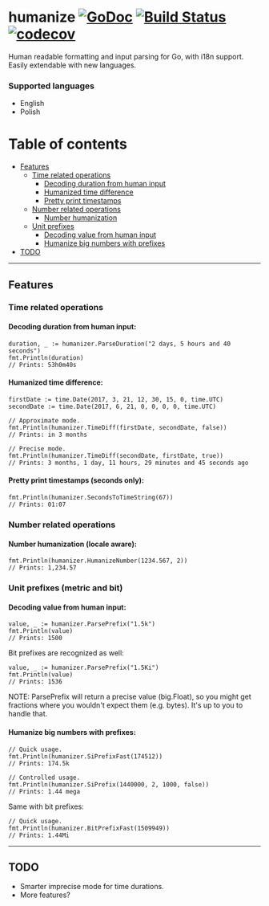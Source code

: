 # humanize [![GoDoc](https://godoc.org/github.com/pawelszydlo/humanize?status.svg)](https://godoc.org/github.com/pawelszydlo/humanize) [![Build Status](https://travis-ci.org/pawelszydlo/humanize.svg?branch=master)](https://travis-ci.org/pawelszydlo/humanize) [![codecov](https://codecov.io/gh/pawelszydlo/humanize/branch/master/graph/badge.svg)](https://codecov.io/gh/pawelszydlo/humanize)
Human readable formatting and input parsing for Go, with i18n support.
Easily extendable with new languages.

### Supported languages
* English
* Polish

Table of contents
=================

   * [Features](#features)
      * [Time related operations](#time-related-operations)
        * [Decoding duration from human input](#decoding-duration-from-human-input)
        * [Humanized time difference]()
        * [Pretty print timestamps]()
      * [Number related operations]()
        * [Number humanization]()
      * [Unit prefixes]()
        * [Decoding value from human input]()
        * [Humanize big numbers with prefixes]()
   * [TODO](#todo)

----

## Features
### Time related operations

#### Decoding duration from human input:
```golang
duration, _ := humanizer.ParseDuration("2 days, 5 hours and 40 seconds")
fmt.Println(duration) 
// Prints: 53h0m40s
```
#### Humanized time difference:
```golang
firstDate := time.Date(2017, 3, 21, 12, 30, 15, 0, time.UTC)
secondDate := time.Date(2017, 6, 21, 0, 0, 0, 0, time.UTC)

// Approximate mode.
fmt.Println(humanizer.TimeDiff(firstDate, secondDate, false))
// Prints: in 3 months

// Precise mode.
fmt.Println(humanizer.TimeDiff(secondDate, firstDate, true))
// Prints: 3 months, 1 day, 11 hours, 29 minutes and 45 seconds ago
```
#### Pretty print timestamps (seconds only):
```golang
fmt.Println(humanizer.SecondsToTimeString(67))
// Prints: 01:07
```
### Number related operations

#### Number humanization (locale aware):
```golang
fmt.Println(humanizer.HumanizeNumber(1234.567, 2))
// Prints: 1,234.57
```
### Unit prefixes (metric and bit)

#### Decoding value from human input:
```golang
value, _ := humanizer.ParsePrefix("1.5k")
fmt.Println(value)
// Prints: 1500
```
Bit prefixes are recognized as well:
```golang
value, _ := humanizer.ParsePrefix("1.5Ki")
fmt.Println(value)
// Prints: 1536
```
NOTE: ParsePrefix will return a precise value (big.Float), so you might get fractions
where you wouldn't expect them (e.g. bytes). It's up to you to handle that.

#### Humanize big numbers with prefixes:
```golang
// Quick usage.
fmt.Println(humanizer.SiPrefixFast(174512))
// Prints: 174.5k

// Controlled usage.
fmt.Println(humanizer.SiPrefix(1440000, 2, 1000, false))
// Prints: 1.44 mega
```
Same with bit prefixes:
```golang
// Quick usage.
fmt.Println(humanizer.BitPrefixFast(1509949))
// Prints: 1.44Mi
```
----

## TODO
* Smarter imprecise mode for time durations.
* More features?
